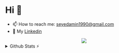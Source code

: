 # Hi 👋

<!--
**SM2A/SM2A** is a ✨ _special_ ✨ repository because its `README.md` (this file) appears on your GitHub profile.

Here are some ideas to get you started:

- 🔭 I’m currently working on ...
- 🌱 I’m currently learning ...
- 👯 I’m looking to collaborate on ...
- 🤔 I’m looking for help with ...
- 💬 Ask me about ...
- 📫 How to reach me: ...
- 😄 Pronouns: ...
- ⚡ Fun fact: ...
-->

<!-- [![Image of https://github.com/SM2A/Profile_View_Counter](https://github.com/SM2A/Profile_View_Counter/blob/master/svg/profile/badge.svg)](https://github.com/SM2A/Profile_View_Counter) -->

- 📫 How to reach me: seyedamin1990@gmail.com
- 📘 My [Linkedin](https://www.linkedin.com/in/sm2a/)
<!-- - 📃 My resume is hear [here](https://github.com/SM2A/SM2A/blob/main/Seyed%20Mohammad%20Amin%20Atyabi.pdf) -->

<div align="center">
  <img src="https://skillicons.dev/icons?i=androidstudio,c,cpp,discord,github,gitlab,gradle,idea,java,kotlin,linkedin,linux,md,powershell,py,stackoverflow&theme=light" />
</div>

<!--<div align="center">
  <img align="center" src="https://github-readme-stats.vercel.app/api?username=SM2A&count_private=true&show_icons=true&include_all_commits=true">
  </br>
  <img align="center" src="https://github-readme-streak-stats.herokuapp.com?user=SM2A&theme=graywhite&date_format=j%20M%5B%20Y%5D&ring=4A89FF&fire=4A89FF">
</p> -->

<details>
  <summary>Github Stats ⚡</summary>
  <div align="center">
  <img align="center" src="https://github-readme-stats.vercel.app/api?username=SM2A&count_private=true&show_icons=true&include_all_commits=true">
  </br>
  <img align="center" src="https://github-readme-streak-stats.herokuapp.com?user=SM2A&theme=graywhite&date_format=j%20M%5B%20Y%5D&ring=4A89FF&fire=4A89FF">
  </div>
</details>

<!--[![GitHub Streak](https://github-readme-streak-stats.herokuapp.com?user=SM2A&theme=graywhite&date_format=j%20M%5B%20Y%5D)](https://git.io/streak-stats)-->

